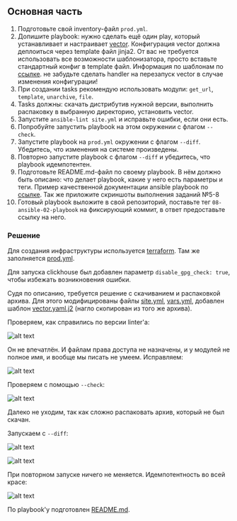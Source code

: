 
## Основная часть

1. Подготовьте свой inventory-файл `prod.yml`.
2. Допишите playbook: нужно сделать ещё один play, который устанавливает и настраивает [vector](https://vector.dev). Конфигурация vector должна деплоиться через template файл jinja2. От вас не требуется использовать все возможности шаблонизатора, просто вставьте стандартный конфиг в template файл. Информация по шаблонам по [ссылке](https://www.dmosk.ru/instruktions.php?object=ansible-nginx-install). не забудьте сделать handler на перезапуск vector в случае изменения конфигурации!
3. При создании tasks рекомендую использовать модули: `get_url`, `template`, `unarchive`, `file`.
4. Tasks должны: скачать дистрибутив нужной версии, выполнить распаковку в выбранную директорию, установить vector.
5. Запустите `ansible-lint site.yml` и исправьте ошибки, если они есть.
6. Попробуйте запустить playbook на этом окружении с флагом `--check`.
7. Запустите playbook на `prod.yml` окружении с флагом `--diff`. Убедитесь, что изменения на системе произведены.
8. Повторно запустите playbook с флагом `--diff` и убедитесь, что playbook идемпотентен.
9. Подготовьте README.md-файл по своему playbook. В нём должно быть описано: что делает playbook, какие у него есть параметры и теги. Пример качественной документации ansible playbook по [ссылке](https://github.com/opensearch-project/ansible-playbook). Так же приложите скриншоты выполнения заданий №5-8
10. Готовый playbook выложите в свой репозиторий, поставьте тег `08-ansible-02-playbook` на фиксирующий коммит, в ответ предоставьте ссылку на него.

### Решение

Для создания инфраструктуры используется [terraform](terraform/main.tf). Там же заполняется [prod.yml](playbook/inventory/prod.yml).

Для запуска clickhouse был добавлен параметр `disable_gpg_check: true`, чтобы избежать возникновения ошибки.

Судя по описанию, требуется решение с скачиванием и распаковкой архива. Для этого модифицированы файлы [site.yml](playbook/site.yml), [vars.yml](playbook/group_vars/clickhouse/vars.yml), добавлен шаблон [vector.yaml.j2](playbook/templates/vector.yaml.j2) (нагло скопирован из того же архива).

Проверяем, как справились по версии linter'а:

![alt text](images/1.png)

Он не впечатлён. И файлам права доступа не назначены, и у модулей не полное имя, и вообще мы писать не умеем. Исправляем:

![alt text](images/2.png)

Проверяем с помощью `--check`:

![alt text](images/3.png)

Далеко не уходим, так как сложно распаковать архив, который не был скачан.

Запускаем с `--diff`:

![alt text](images/4.1.png)

![alt text](images/4.2.png)

При повторном запуске ничего не меняется. Идемпотентность во всей красе:

![alt text](images/5.png)

По playbook'у подготовлен [README.md](playbook/README.md).
